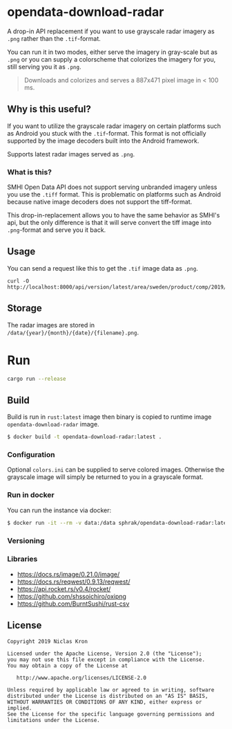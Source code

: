 # opendata-download-radar
A drop-in API replacement if you want to use grayscale radar imagery as
`.png` rather than the `.tif`-format.

You can run it in two modes, either serve the imagery in gray-scale
but as `.png` or you can supply a colorscheme that colorizes the
imagery for you, still serving you it as `.png`.

> Downloads and colorizes and serves a 887x471 pixel image in < 100 ms.

## Why is this useful?
If you want to utilize the grayscale radar imagery on certain
platforms such as Android you stuck with the `.tif`-format.
This format is not officially supported by the image decoders
built into the Android framework.

Supports latest radar images served as `.png`.

### What is this?
SMHI Open Data API does not support serving unbranded imagery unless
you use the `.tiff` format. This is problematic on platforms
such as Android because native image decoders does not support
the tiff-format.

This drop-in-replacement allows you to have the same behavior as SMHI's api,
but the only difference is that it will serve convert the tiff image into
`.png`-format and serve you it back.

## Usage
You can send a request like this to get the `.tif` image data as `.png`.
```
curl -O http://localhost:8000/api/version/latest/area/sweden/product/comp/2019/04/03/radar_1904030005
```

## Storage
The radar images are stored in `/data/{year}/{month}/{date}/{filename}.png`.

# Run
```sh
cargo run --release
```

## Build
Build is run in `rust:latest` image then binary is copied
to runtime image `opendata-download-radar` image.
```sh
$ docker build -t opendata-download-radar:latest .
```

### Configuration
Optional `colors.ini` can be supplied to serve colored images.
Otherwise the grayscale image will simply be returned to you
in a grayscale format.

### Run in docker
You can run the instance via docker:
```sh
$ docker run -it --rm -v data:/data sphrak/opendata-download-radar:latest
```

### Versioning

### Libraries
* https://docs.rs/image/0.21.0/image/
* https://docs.rs/reqwest/0.9.13/reqwest/
* https://api.rocket.rs/v0.4/rocket/
* https://github.com/shssoichiro/oxipng
* https://github.com/BurntSushi/rust-csv

## License

	Copyright 2019 Niclas Kron

	Licensed under the Apache License, Version 2.0 (the "License");
	you may not use this file except in compliance with the License.
	You may obtain a copy of the License at

	   http://www.apache.org/licenses/LICENSE-2.0

	Unless required by applicable law or agreed to in writing, software
	distributed under the License is distributed on an "AS IS" BASIS,
	WITHOUT WARRANTIES OR CONDITIONS OF ANY KIND, either express or implied.
	See the License for the specific language governing permissions and
	limitations under the License.
